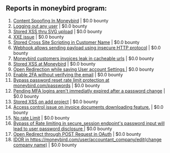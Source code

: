 ## Reports in moneybird program:
1. [Content Spoofing In Moneybird](https://hackerone.com/reports/133753) | $0.0 bounty
2. [Logging out any user](https://hackerone.com/reports/147656) | $0.0 bounty
3. [Stored XSS thru SVG upload](https://hackerone.com/reports/130591) | $0.0 bounty
4. [XXE issue](https://hackerone.com/reports/130661) | $0.0 bounty
5. [Stored Cross Site Scripting in Customer Name](https://hackerone.com/reports/211643) | $0.0 bounty
6. [Webhook allows sending payload using insecure HTTP protocol](https://hackerone.com/reports/158541) | $0.0 bounty
7. [Moneybird customers invoices leak in cacheable urls](https://hackerone.com/reports/247084) | $0.0 bounty
8. [Stored XSS at Moneybird](https://hackerone.com/reports/251043) | $0.0 bounty
9. [Open Redirection while saving User account Settings ](https://hackerone.com/reports/288219) | $0.0 bounty
10. [Enable 2FA without verifying the email](https://hackerone.com/reports/649533) | $0.0 bounty
11. [Bypass password reset rate limit protection at moneybird.com/passwords](https://hackerone.com/reports/723974) | $0.0 bounty
12. [Pending MFA logins aren't immediatly expired after a password change](https://hackerone.com/reports/743518) | $0.0 bounty
13. [Stored XSS on add project](https://hackerone.com/reports/996237) | $0.0 bounty
14. [Access control issue on invoice documents downloading feature.](https://hackerone.com/reports/1137218) | $0.0 bounty
15. [No rate Limit](https://hackerone.com/reports/1145293) | $0.0 bounty
16. [Bypass of Rate limiting in secure_session endpoint's password input will lead to user password disclosure ](https://hackerone.com/reports/269318) | $0.0 bounty
17. [Open Redirect through POST Request in OAuth](https://hackerone.com/reports/1129761) | $0.0 bounty
18. [IDOR in https://moneybird.com/user/accountant_company/edit(change company name)](https://hackerone.com/reports/726163) | $0.0 bounty